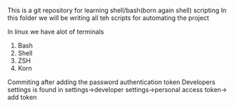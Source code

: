 This is a git repository for learning shell/bash(born again shell) scripting 
In this folder we will be writing all teh scripts for automating the project

In linux we have alot of terminals
1. Bash
2. Shell
3. ZSH
4. Korn

Commiting after adding the password authentication token 
Developers settings is found in settings->developer settings->personal access token-> add token 
